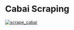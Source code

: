 # **Cabai Scraping**
[![scrape_cabai](https://github.com/eldahervina/cabecabean/actions/workflows/main.yml/badge.svg)](https://github.com/eldahervina/cabecabean/actions/workflows/main.yml)


